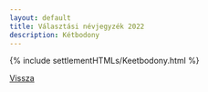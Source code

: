 ```yaml
---
layout: default
title: Választási névjegyzék 2022
description: Kétbodony
---
```


{% include settlementHTMLs/Keetbodony.html %}

[Vissza](./)